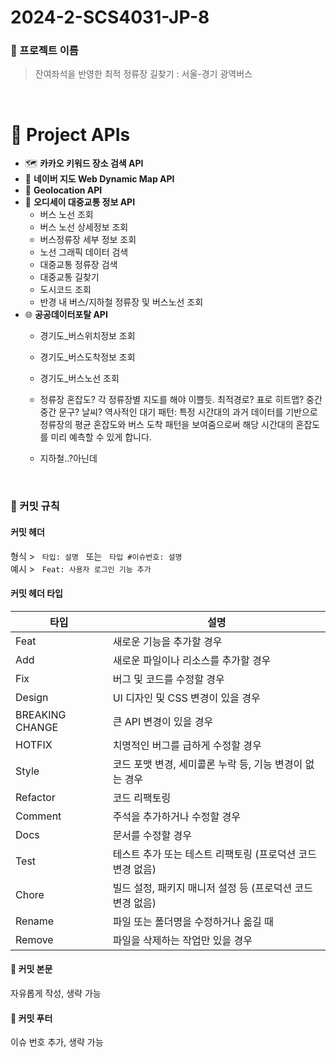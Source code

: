 # 2024-2-SCS4031-JP-8

### 🚀 프로젝트 이름

> 잔여좌석을 반영한 최적 정류장 길찾기 : 서울-경기 광역버스
<br>

# 🔗 Project APIs

- 🗺️ **카카오 키워드 장소 검색 API**
- 📍 **네이버 지도 Web Dynamic Map API**
- 📡 **Geolocation API**
- 🚌 **오디세이 대중교통 정보 API**
  - 버스 노선 조회
  - 버스 노선 상세정보 조회
  - 버스정류장 세부 정보 조회
  - 노선 그래픽 데이터 검색
  - 대중교통 정류장 검색
  - 대중교통 길찾기
  - 도시코드 조회
  - 반경 내 버스/지하철 정류장 및 버스노선 조회
- 🌐 **공공데이터포탈 API**
  - 경기도_버스위치정보 조회
  - 경기도_버스도착정보 조회
  - 경기도_버스노선 조회
 
  - 정류장 혼잡도? 각 정류장별 지도를 해야 이쁠듯. 최적경로? 표로 히트맵? 중간중간 문구? 날씨? 역사적인 대기 패턴: 특정 시간대의 과거 데이터를 기반으로 정류장의 평균 혼잡도와 버스 도착 패턴을 보여줌으로써 해당 시간대의 혼잡도를 미리 예측할 수 있게 합니다.
  - 지하철..?아닌데



<br>

### 📝 커밋 규칙
#### 커밋 헤더

형식 > &nbsp;            `타입: 설명` &nbsp; 또는 &nbsp; `타입 #이슈번호: 설명 `<br>
예시 >   &nbsp; `Feat: 사용자 로그인 기능 추가`

#### 커밋 헤더 타입

| 타입 | 설명 |
| --- | --- |
| Feat | 새로운 기능을 추가할 경우 |
| Add | 새로운 파일이나 리소스를 추가할 경우 |
| Fix | 버그 및 코드를 수정할 경우 |
| Design | UI 디자인 및 CSS 변경이 있을 경우 |
| BREAKING CHANGE | 큰 API 변경이 있을 경우 |
| HOTFIX | 치명적인 버그를 급하게 수정할 경우 |
| Style | 코드 포맷 변경, 세미콜론 누락 등, 기능 변경이 없는 경우 |
| Refactor | 코드 리팩토링 |
| Comment | 주석을 추가하거나 수정할 경우 |
| Docs | 문서를 수정할 경우 |
| Test | 테스트 추가 또는 테스트 리팩토링 (프로덕션 코드 변경 없음) |
| Chore | 빌드 설정, 패키지 매니저 설정 등 (프로덕션 코드 변경 없음) |
| Rename | 파일 또는 폴더명을 수정하거나 옮길 때 |
| Remove | 파일을 삭제하는 작업만 있을 경우 |

#### 📝 커밋 본문

자유롭게 작성, 생략 가능

#### 🔖 커밋 푸터

이슈 번호 추가, 생략 가능
